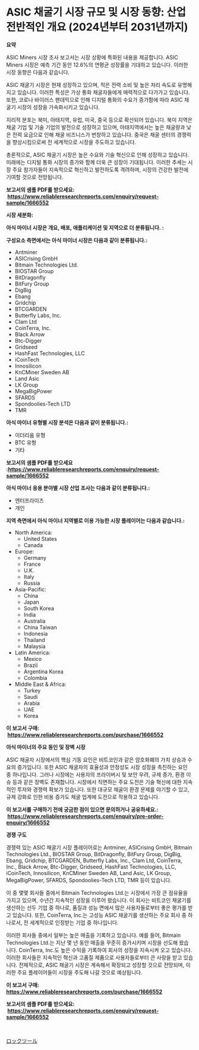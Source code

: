 <p><h1>ASIC 채굴기 시장 규모 및 시장 동향: 산업 전반적인 개요 (2024년부터 2031년까지)</h1></p><p><strong>요약</strong></p>
<p><p>ASIC Miners 시장 조사 보고서는 시장 상황에 특화된 내용을 제공합니다. ASIC Miners 시장은 예측 기간 동안 12.6%의 연평균 성장률을 기대하고 있습니다. 이러한 시장 동향은 다음과 같습니다.</p><p>ASIC 채굴기 시장은 현재 성장하고 있으며, 적은 전력 소비 및 높은 처리 속도로 유명해지고 있습니다. 이러한 특성은 가상 통화 채굴자들에게 매력적으로 다가가고 있습니다. 또한, 코로나 바이러스 팬데믹으로 인해 디지털 통화의 수요가 증가함에 따라 ASIC 채굴기 시장의 성장을 가속화시키고 있습니다.</p><p>지리적 분포는 북미, 아태지역, 유럽, 미국, 중국 등으로 확산되어 있습니다. 북미 지역은 채굴 기업 및 기술 기업의 발전으로 성장하고 있으며, 아태지역에서는 높은 채굴량과 낮은 전력 요금으로 인해 채굴 비즈니스가 번창하고 있습니다. 중국은 채굴 센터의 경쟁력을 향상시킴으로써 전 세계적으로 시장을 주도하고 있습니다.</p><p>총론적으로, ASIC 채굴기 시장은 높은 수요와 기술 혁신으로 인해 성장하고 있습니다. 미래에는 디지털 통화 시장의 증가와 함께 더욱 큰 성장이 기대됩니다. 이러한 추세는 시장 주요 참가자들이 지속적으로 혁신하고 발전하도록 격려하며, 시장의 건강한 발전에 기여할 것으로 전망됩니다.</p></p>
<p><strong>보고서의 샘플 PDF를 받으세요: &nbsp;<a href="https://www.reliableresearchreports.com/enquiry/request-sample/1666552">https://www.reliableresearchreports.com/enquiry/request-sample/1666552</a></strong></p>
<p><strong>시장 세분화:</strong></p>
<p><strong> 아식 마이너 시장은 개요, 배포, 애플리케이션 및 지역으로 더 분류됩니다. :</strong></p>
<p><strong>구성요소 측면에서는 아식 마이너 시장은 다음과 같이 분류됩니다.:</strong></p>
<p><ul><li>Antminer</li><li>ASICrising GmbH</li><li>Bitmain Technologies Ltd.</li><li>BIOSTAR Group</li><li>BitDragonfly</li><li>BitFury Group</li><li>DigBig</li><li>Ebang</li><li>Gridchip</li><li>BTCGARDEN</li><li>Butterfly Labs, Inc.</li><li>Clam Ltd</li><li>CoinTerra, Inc.</li><li>Black Arrow</li><li>Btc-Digger</li><li>Gridseed</li><li>HashFast Technologies, LLC</li><li>iCoinTech</li><li>Innosilicon</li><li>KnCMiner Sweden AB</li><li>Land Asic</li><li>LK Group</li><li>MegaBigPower</li><li>SFARDS</li><li>Spondoolies-Tech LTD</li><li>TMR</li></ul></p>
<p><strong> 아식 마이너 유형별 시장 분석은 다음과 같이 분류됩니다.:</strong></p>
<p><ul><li>이더리움 유형</li><li>BTC 유형</li><li>기타</li></ul></p>
<p><strong>보고서의 샘플 PDF를 받으세요 :<a href="https://www.reliableresearchreports.com/enquiry/request-sample/1666552">https://www.reliableresearchreports.com/enquiry/request-sample/1666552</a></strong></p>
<p><strong> 아식 마이너 응용 분야별 시장 산업 조사는 다음과 같이 분류됩니다.:</strong></p>
<p><ul><li>엔터프라이즈</li><li>개인</li></ul></p>
<p><strong>지역 측면에서 아식 마이너 지역별로 이용 가능한 시장 플레이어는 다음과 같습니다.:</strong></p>
<p><ul>
    <li>
        North America:
        <ul>
            <li>United States</li>
            <li>Canada</li>
        </ul>
    </li>
    <li>
        Europe:
        <ul>
            <li>Germany</li>
            <li>France</li>
            <li>U.K.</li>
            <li>Italy</li>
            <li>Russia</li>
        </ul>
    </li>
    <li>
        Asia-Pacific:
        <ul>
            <li>China</li>
            <li>Japan</li>
            <li>South Korea</li>
            <li>India</li>
            <li>Australia</li>
            <li>China Taiwan</li>
            <li>Indonesia</li>
            <li>Thailand</li>
            <li>Malaysia</li>
        </ul>
    </li>
    <li>
        Latin America:
        <ul>
            <li>Mexico</li>
            <li>Brazil</li>
            <li>Argentina Korea</li>
            <li>Colombia</li>
        </ul>
    </li>
    <li>
        Middle East & Africa:
        <ul>
            <li>Turkey</li>
            <li>Saudi</li>
            <li>Arabia</li>
            <li>UAE</li>
            <li>Korea</li>
        </ul>
    </li>
    </ul></p>
<p><strong>이 보고서 구매: &nbsp;<a href="https://www.reliableresearchreports.com/purchase/1666552">https://www.reliableresearchreports.com/purchase/1666552</a></strong></p>
<p><strong>아식 마이너의 주요 동인 및 장벽 시장</strong></p>
<p><p>ASIC 채굴자 시장에서의 핵심 기동 요인은 비트코인과 같은 암호화폐의 가치 상승과 수요의 증가입니다. 또한 ASIC 채굴자의 효율성과 안정성도 시장 성장을 촉진하는 요인 중 하나입니다. 그러나 시장에는 사용자의 프라이버시 및 보안 우려, 규제 증가, 환경 이슈 등과 같은 장벽도 존재합니다. 시장에서 직면하는 주요 도전은 기술 혁신에 대한 지속적인 투자와 경쟁력 확보가 있습니다. 또한 대규모 채굴이 환경 문제를 야기할 수 있고, 규제 강화로 인한 비용 증가도 채굴 업계에 도전으로 작용하고 있습니다.</p></p>
<p><strong>이 보고서를 구매하기 전에 궁금한 점이 있으면 문의하거나 공유하세요.: &nbsp;<a href="https://www.reliableresearchreports.com/enquiry/pre-order-enquiry/1666552">https://www.reliableresearchreports.com/enquiry/pre-order-enquiry/1666552</a></strong></p>
<p><strong>경쟁 구도</strong></p>
<p><p>경쟁력 있는 ASIC 채굴기 시장 플레이어로는 Antminer, ASICrising GmbH, Bitmain Technologies Ltd., BIOSTAR Group, BitDragonfly, BitFury Group, DigBig, Ebang, Gridchip, BTCGARDEN, Butterfly Labs, Inc., Clam Ltd, CoinTerra, Inc., Black Arrow, Btc-Digger, Gridseed, HashFast Technologies, LLC, iCoinTech, Innosilicon, KnCMiner Sweden AB, Land Asic, LK Group, MegaBigPower, SFARDS, Spondoolies-Tech LTD, TMR 등이 있습니다.</p><p>이 중 몇몇 회사들 중에서 Bitmain Technologies Ltd.는 시장에서 가장 큰 점유율을 가지고 있으며, 수년간 지속적인 성장을 이루어 왔습니다. 이 회사는 비트코인 채굴기를 생산하는 선두 기업 중 하나로, 품질과 성능 면에서 많은 사용자들로부터 좋은 평가를 받고 있습니다. 또한, CoinTerra, Inc.는 고성능 ASIC 채굴기를 생산하는 주요 회사 중 하나로서, 전 세계적으로 인정받는 기업 중 하나입니다.</p><p>이러한 회사들 중에서 일부는 높은 매출을 기록하고 있습니다. 예를 들어, Bitmain Technologies Ltd.는 지난 몇 년 동안 매출을 꾸준히 증가시키며 시장을 선도해 왔습니다. CoinTerra, Inc.도 높은 수익을 기록하여 회사의 성장을 지속시켜 오고 있습니다. 이러한 회사들은 지속적인 혁신과 고품질 제품으로 사용자들로부터 큰 사랑을 받고 있습니다. 전체적으로, ASIC 채굴기 시장은 계속해서 확장되고 성장할 것으로 전망되며, 이러한 주요 플레이어들이 시장을 주도해 나갈 것으로 예상됩니다.</p></p>
<p><strong>이 보고서 구매: &nbsp; <a href="https://www.reliableresearchreports.com/purchase/1666552">https://www.reliableresearchreports.com/purchase/1666552</a></strong></p>
<p><strong>보고서의 샘플 PDF를 받으세요: &nbsp;<a href="https://www.reliableresearchreports.com/enquiry/request-sample/1666552">https://www.reliableresearchreports.com/enquiry/request-sample/1666552</a></strong><strong></strong></p>
<p>&nbsp;</p>
<p><p><a href="https://github.com/Sophiaard2003/Market-Research-Report-List-1/blob/main/154203915172.md">ロックツール</a></p></p>